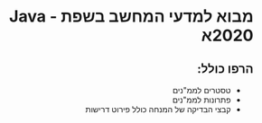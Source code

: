 
<div dir="rtl">

# מבוא למדעי המחשב בשפת Java - 2020א
## הרפו כולל:
- טסטרים לממ"נים
- פתרונות לממ"נים
- קבצי הבדיקה של המנחה כולל פירוט דרישות

</div>
